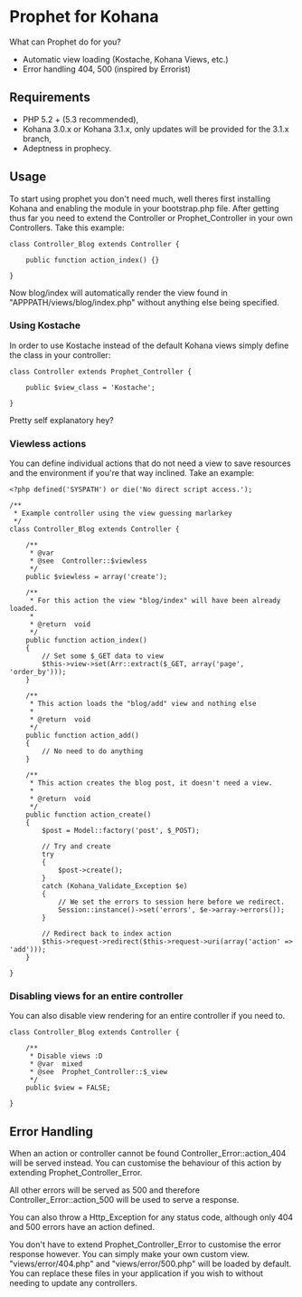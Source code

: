 # Prophet for Kohana

What can Prophet do for you?

*   Automatic view loading (Kostache, Kohana Views, etc.)
*   Error handling 404, 500 (inspired by Errorist)

## Requirements
*   PHP 5.2 + (5.3 recommended),
*   Kohana 3.0.x or Kohana 3.1.x, only updates will be provided
    for the 3.1.x branch,
*   Adeptness in prophecy.

## Usage

To start using prophet you don't need much, well theres first
installing Kohana and enabling the module in your bootstrap.php 
file. After getting thus far you need to extend the 
Controller or Prophet_Controller in your own Controllers. Take 
this example:

    class Controller_Blog extends Controller {
        
        public function action_index() {}
        
    }

Now blog/index will automatically render the view found in 
"APPPATH/views/blog/index.php" without anything else being 
specified.

### Using Kostache

In order to use Kostache instead of the default Kohana views
simply define the class in your controller:

    class Controller extends Prophet_Controller {
        
        public $view_class = 'Kostache';
        
    }
    
Pretty self explanatory hey?

### Viewless actions

You can define individual actions that do not need a view to
save resources and the environment if you're that way
inclined. Take an example:

    <?php defined('SYSPATH') or die('No direct script access.');

    /**
     * Example controller using the view guessing marlarkey
     */
    class Controller_Blog extends Controller {

        /**
         * @var
         * @see  Controller::$viewless
         */
        public $viewless = array('create');

        /**
         * For this action the view "blog/index" will have been already loaded.
         *
         * @return  void
         */
        public function action_index()
        {
            // Set some $_GET data to view
            $this->view->set(Arr::extract($_GET, array('page', 'order_by')));
        }

        /**
         * This action loads the "blog/add" view and nothing else
         *
         * @return  void
         */
        public function action_add()
        {
            // No need to do anything
        }

        /**
         * This action creates the blog post, it doesn't need a view.
         *
         * @return  void
         */
        public function action_create()
        {
            $post = Model::factory('post', $_POST);

            // Try and create
            try
            {
                $post->create();
            }
            catch (Kohana_Validate_Exception $e)
            {
                // We set the errors to session here before we redirect.
                Session::instance()->set('errors', $e->array->errors());
            }

            // Redirect back to index action
            $this->request->redirect($this->request->uri(array('action' => 'add')));
        }

    }
    
### Disabling views for an entire controller

You can also disable view rendering for an entire controller if
you need to.

    class Controller_Blog extends Controller {
    
        /**
         * Disable views :D
         * @var  mixed
         * @see  Prophet_Controller::$_view
         */
        public $view = FALSE;
    
    }
    
## Error Handling

When an action or controller cannot be found
Controller_Error::action_404 will be served instead. You can
customise the behaviour of this action by extending
Prophet_Controller_Error.

All other errors will be served as 500 and therefore
Controller_Error::action_500 will be used to serve a response.

You can also throw a Http_Exception for any status code,
although only 404 and 500 errors have an action defined.

You don't have to extend Prophet_Controller_Error to customise
the error response however. You can simply make your own custom
view. "views/error/404.php" and "views/error/500.php" will
be loaded by default. You can replace these files in your
application if you wish to without needing to update any
controllers.